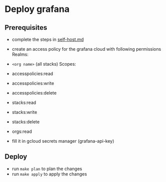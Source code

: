 # Deploy grafana 

## Prerequisites

- complete the steps in [self-host.md](../../self-host.md)
- create an access policy for the grafana cloud with following permissions
Realms:
 - `<org name>` (all stacks)
Scopes:
 - accesspolicies:read
 - accesspolicies:write
 - accesspolicies:delete
 - stacks:read
 - stacks:write
 - stacks:delete
 - orgs:read

- fill it in gcloud secrets manager (grafana-api-key)

## Deploy

- run `make plan` to plan the changes
- run `make apply` to apply the changes 
